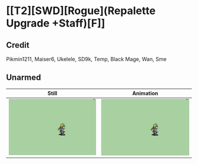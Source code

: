 # [\[T2\]\[SWD\]\[Rogue\]\(Repalette Upgrade +Staff\)\[F\]]

## Credit

Pikmin1211, Maiser6, Ukelele, SD9k, Temp, Black Mage, Wan, Sme
	
## Unarmed

| Still | Animation |
| :---: | :-------: |
| ![Unarmed still](./Unarmed_000.png) | ![Unarmed animation](./Unarmed.gif) |
